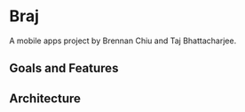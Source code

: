 # Braj
A mobile apps project by Brennan Chiu and Taj Bhattacharjee.

## Goals and Features

## Architecture
